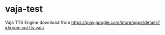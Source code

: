 vaja-test
=========

Vaja TTS Engine download from https://play.google.com/store/apps/details?id=com.spt.tts.vaja